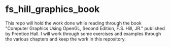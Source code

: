 # fs_hill_graphics_book
This repo will hold the work done while reading through the book "Computer Graphics Using OpenGL, Second Edition, F.S. Hill, JR." published by Prentice Hall. I will work through some exercises and examples through the various chapters and keep the work in this repository.
